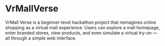 # VrMallVerse
VrMall Verse is a beginner-level hackathon project that reimagines online shopping as a virtual mall experience. Users can explore a mall homepage, enter branded stores, view products, and even simulate a virtual try-on — all through a simple web interface.
